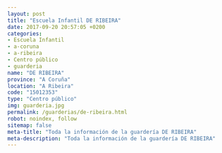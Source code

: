 ```yaml
---
layout: post
title: "Escuela Infantil DE RIBEIRA"
date: 2017-09-20 20:57:05 +0200
categories:
- Escuela Infantil
- a-coruna
- a-ribeira
- Centro público
- guarderia
name: "DE RIBEIRA"
province: "A Coruña"
location: "A Ribeira"
code: "15012353"
type: "Centro público"
img: guarderia.jpg
permalink: /guarderias/de-ribeira.html
robot: noindex, follow
sitemap: false
meta-title: "Toda la información de la guardería DE RIBEIRA"
meta-description: "Toda la información de la guardería DE RIBEIRA"
---
```


